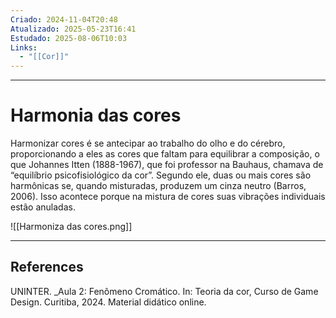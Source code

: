 ```yaml
---
Criado: 2024-11-04T20:48
Atualizado: 2025-05-23T16:41
Estudado: 2025-08-06T10:03
Links:
  - "[[Cor]]"
---
```

---
# Harmonia das cores

Harmonizar cores é se antecipar ao trabalho do olho e do cérebro, proporcionando a eles as cores que faltam para equilibrar a composição, o que Johannes Itten (1888-1967), que foi professor na Bauhaus, chamava de “equilíbrio psicofisiológico da cor”. Segundo ele, duas ou mais cores são harmônicas se, quando misturadas, produzem um cinza neutro (Barros, 2006). Isso acontece porque na mistura de cores suas vibrações individuais estão anuladas.


![[Harmoniza das cores.png]]

---
## References

UNINTER.  _Aula 2: Fenômeno Cromático. In: Teoria da cor, Curso de Game Design. Curitiba, 2024. Material didático online.